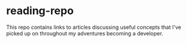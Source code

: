 # reading-repo
This repo contains links to articles discussing useful concepts that I've picked up on throughout my adventures becoming a developer.
